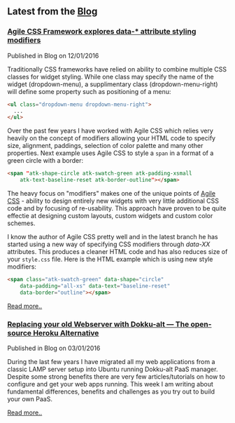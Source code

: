 <h2 class="atk-push-large atk-align-center atk-text-caps font-amatic">Latest from the <a href='{page}blog{/}'>Blog</a></h2>

<article class="atk-box-large">
  <div class="atk-push">
    <h3 class="atk-text-baseline-default atk-push-reset"> <a href="{page}blog/agile-css-framework-explores-data-attribute-styling-modifiers{/}">Agile CSS Framework explores data-* attribute styling modifiers</a></h3>
      <div class="atk-text-dimmed">Published in Blog on 12/01/2016</div>
  </div>
<div markdown="1">

Traditionally CSS frameworks have relied on ability to combine multiple CSS classes for widget styling. While one class may specify the name of the widget (dropdown-menu), a supplimentary class (dropdown-menu-right) will define some property such as positioning of a menu:

``` html
<ul class="dropdown-menu dropdown-menu-right">
  ...
</ul>
```


Over the past few years I have worked with Agile CSS which relies very heavily on the concept of modifiers allowing your HTML code to specify size, alignment, paddings, selection of color palette and many other properties. Next example uses Agile CSS to style a `span` in a format of a green circle with a border:

``` html
<span "atk-shape-circle atk-swatch-green atk-padding-xsmall
    atk-text-baseline-reset atk-border-outline"></span>
```

The heavy focus on "modifiers" makes one of the unique points of [Agile CSS](http://css.agiletoolkit.org/) - ability to design entirely new widgets with very little additional CSS code and by focusing of re-usability. This approach have proven to be quite effectie at designing custom layouts, custom widgets and custom color schemes.

I know the author of Agile CSS pretty well and in the latest branch he has started using a new way of specifying CSS modifiers through *data-XX* attributes. This produces a cleaner HTML code and has also reduces size of your `style.css` file. Here is the HTML example which is using new style modifiers:

``` html
<span class="atk-swatch-green" data-shape="circle"
    data-padding="all-xs" data-text="baseline-reset"
    data-border="outline"></span>
```



  </div>
  <a href="{page}blog/agile-css-framework-explores-data-attribute-styling-modifiers{/}">Read more..</a>
</article>

<article class="atk-box-large">
  <div class="atk-push">
    <h3 class="atk-text-baseline-default atk-push-reset"> <a href="{page}blog/replace-your-webserver-with-dokku-alt{/}">Replacing your old Webserver with Dokku-alt — The open-source Heroku Alternative</a></h3>
      <div class="atk-text-dimmed">Published in Blog on 03/01/2016</div>
  </div>
  <p>
    During the last few years I have migrated all my web applications from a classic LAMP server setup into Ubuntu running Dokku-alt PaaS manager. Despite some strong benefits there are very few articles/tutorials on how to configure and get your web apps running. This week I am writing about fundamental differences, benefits and challenges as you try out to build your own PaaS.

  </p>
  <a href="{page}blog/replace-your-webserver-with-dokku-alt{/}">Read more..</a>
</article>
